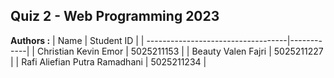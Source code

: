 ## Quiz 2 - Web Programming 2023

**Authors :**
| Name                               | Student ID |
| -----------------------------------|------------|
| Christian Kevin Emor               | 5025211153 |
| Beauty Valen Fajri                 | 5025211227 |
| Rafi Aliefian Putra Ramadhani      | 5025211234 |